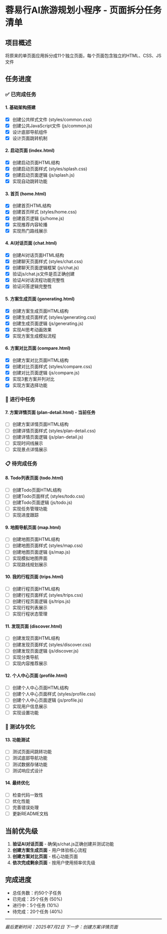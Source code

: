 # 蓉易行AI旅游规划小程序 - 页面拆分任务清单

## 项目概述
将原来的单页面应用拆分成11个独立页面，每个页面包含独立的HTML、CSS、JS文件

## 任务进度

### ✅ 已完成任务

#### 1. 基础架构搭建
- [x] 创建公共样式文件 (styles/common.css)
- [x] 创建公共JavaScript文件 (js/common.js) 
- [x] 设计底部导航组件
- [x] 设计页面跳转机制

#### 2. 启动页面 (index.html)
- [x] 创建启动页面HTML结构
- [x] 创建启动页面样式 (styles/splash.css)
- [x] 创建启动页面逻辑 (js/splash.js)
- [x] 实现自动跳转功能

#### 3. 首页 (home.html)
- [x] 创建首页HTML结构
- [x] 创建首页样式 (styles/home.css)
- [x] 创建首页逻辑 (js/home.js)
- [x] 实现推荐内容轮播
- [x] 实现热门路线展示

#### 4. AI对话页面 (chat.html)
- [x] 创建AI对话页面HTML结构
- [x] 创建聊天页面样式 (styles/chat.css)
- [x] 创建聊天页面逻辑框架 (js/chat.js)
- [x] 验证js/chat.js文件是否正确创建
- [x] 验证AI对话流程功能完整性
- [x] 验证问答逻辑完整性

#### 5. 方案生成页面 (generating.html)
- [x] 创建方案生成页面HTML结构
- [x] 创建生成页面样式 (styles/generating.css)
- [x] 创建生成页面逻辑 (js/generating.js)
- [x] 实现AI思考动画效果
- [x] 实现方案生成模拟流程

#### 6. 方案对比页面 (compare.html)
- [x] 创建方案对比页面HTML结构
- [x] 创建对比页面样式 (styles/compare.css)
- [x] 创建对比页面逻辑 (js/compare.js)
- [x] 实现3套方案并列对比
- [x] 实现方案选择功能

### 🔄 进行中任务

#### 7. 方案详情页面 (plan-detail.html) - 当前任务
- [ ] 创建方案详情页面HTML结构
- [ ] 创建详情页面样式 (styles/plan-detail.css)
- [ ] 创建详情页面逻辑 (js/plan-detail.js)
- [ ] 实现时间线展示
- [ ] 实现景点详情展示

### 📋 待完成任务

#### 8. Todo列表页面 (todo.html)
- [ ] 创建Todo页面HTML结构
- [ ] 创建Todo页面样式 (styles/todo.css)
- [ ] 创建Todo页面逻辑 (js/todo.js)
- [ ] 实现任务管理功能
- [ ] 实现进度跟踪

#### 9. 地图导航页面 (map.html)
- [ ] 创建地图页面HTML结构
- [ ] 创建地图页面样式 (styles/map.css)
- [ ] 创建地图页面逻辑 (js/map.js)
- [ ] 实现模拟地图界面
- [ ] 实现路线规划展示

#### 10. 我的行程页面 (trips.html)
- [ ] 创建行程页面HTML结构
- [ ] 创建行程页面样式 (styles/trips.css)
- [ ] 创建行程页面逻辑 (js/trips.js)
- [ ] 实现行程列表展示
- [ ] 实现行程状态管理

#### 11. 发现页面 (discover.html)
- [ ] 创建发现页面HTML结构
- [ ] 创建发现页面样式 (styles/discover.css)
- [ ] 创建发现页面逻辑 (js/discover.js)
- [ ] 实现分类导航
- [ ] 实现内容推荐展示

#### 12. 个人中心页面 (profile.html)
- [ ] 创建个人中心页面HTML结构
- [ ] 创建个人中心页面样式 (styles/profile.css)
- [ ] 创建个人中心页面逻辑 (js/profile.js)
- [ ] 实现用户信息展示
- [ ] 实现设置功能

### 🧪 测试与优化

#### 13. 功能测试
- [ ] 测试页面间跳转功能
- [ ] 测试底部导航功能
- [ ] 测试数据存储功能
- [ ] 测试响应式设计

#### 14. 最终优化
- [ ] 检查代码一致性
- [ ] 优化性能
- [ ] 完善错误处理
- [ ] 更新README文档

## 当前优先级
1. **验证AI对话页面** - 确保js/chat.js正确创建并测试功能
2. **创建方案生成页面** - 用户体验核心流程
3. **创建方案对比页面** - 核心功能页面
4. **依次完成剩余页面** - 按用户使用频率优先级

## 完成进度
- 总任务数：约50个子任务
- 已完成：25个任务 (50%)
- 进行中：5个任务 (10%)
- 待完成：20个任务 (40%)

---
*最后更新时间：2025年7月2日*
*下一步：创建方案详情页面* 